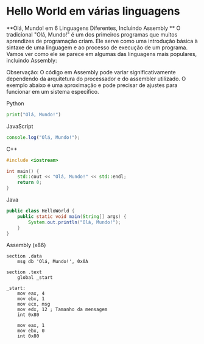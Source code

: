 # Hello World em várias linguagens

**Olá, Mundo! em 6 Linguagens Diferentes, Incluindo Assembly **
O tradicional "Olá, Mundo!" é um dos primeiros programas que muitos aprendizes de programação criam. Ele serve como uma introdução básica à sintaxe de uma linguagem e ao processo de execução de um programa. Vamos ver como ele se parece em algumas das linguagens mais populares, incluindo Assembly:

Observação: O código em Assembly pode variar significativamente dependendo da arquitetura do processador e do assembler utilizado. O exemplo abaixo é uma aproximação e pode precisar de ajustes para funcionar em um sistema específico.

Python
```python
print("Olá, Mundo!")
```


JavaScript
```js
console.log("Olá, Mundo!");
```

C++
```c++
#include <iostream>

int main() {
    std::cout << "Olá, Mundo!" << std::endl;
    return 0;
}
```

Java
```java
public class HelloWorld {
    public static void main(String[] args) {
        System.out.println("Olá, Mundo!");
    }
}
```


Assembly (x86)
```
section .data
    msg db 'Olá, Mundo!', 0x0A

section .text
    global _start

_start:
    mov eax, 4
    mov ebx, 1
    mov ecx, msg
    mov edx, 12 ; Tamanho da mensagem
    int 0x80

    mov eax, 1
    mov ebx, 0
    int 0x80
```
